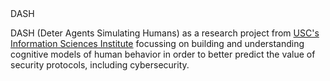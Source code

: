 <html>
  <head>DASH</head>
<body>

<p>
  DASH (Deter Agents Simulating Humans) as a research project from <a href="http://www.isi.edu">USC's Information Sciences Institute</a> focussing on building and understanding cognitive models of human behavior in order to better predict the value of security protocols, including cybersecurity.
  </p>
</body>
</html>
